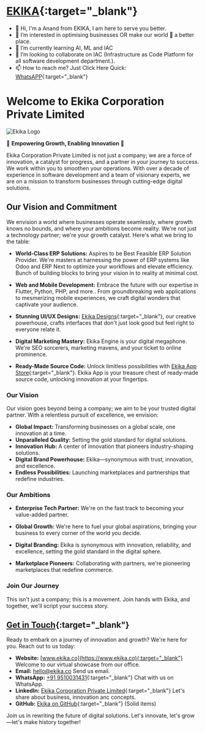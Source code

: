 # [EKIKA](https://www.ekika.co){:target="_blank"}
- 👋 Hi, I'm a Anand from EKIKA, I am here to serve you better.
- 👀 I’m interested in optimising businesses OR make our world 🏡 a better place.
- 🌱 I’m currently learning AI, ML and IAC
- 💞️ I’m looking to collaborate on IAC (Infrastructure as Code Platform for all software development department.).
- 📫 How to reach me? Just Click Here Quick: [WhatsAPP](https://api.whatsapp.com/send?phone=919510031431&text=%F0%9F%91%8B){:target="_blank"}

# Welcome to Ekika Corporation Private Limited

![Ekika Logo](https://www.ekika.co/logo)

🚀 **Empowering Growth, Enabling Innovation** 🚀

Ekika Corporation Private Limited is not just a company; we are a force of innovation, a catalyst for progress, and a partner in your journey to success. We work within you to smoothen your operations. With over a decade of experience in software development and a team of visionary experts, we are on a mission to transform businesses through cutting-edge digital solutions.

## Our Vision and Commitment

We envision a world where businesses operate seamlessly, where growth knows no bounds, and where your ambitions become reality. We're not just a technology partner; we're your growth catalyst. Here's what we bring to the table:

- **World-Class ERP Solutions:** Aspires to be Best Feasible ERP Solution Provider. We're masters at harnessing the power of ERP systems like Odoo and ERP Next to optimize your workflows and elevate efficiency. Bunch of building blocks to bring your vision in to reality at minimal cost.

- **Web and Mobile Development:** Embrace the future with our expertise in Flutter, Python, PHP, and more.. From groundbreaking web applications to mesmerizing mobile experiences, we craft digital wonders that captivate your audience.

- **Stunning UI/UX Designs:** [Ekika Designs](https://www.ekikadesigns.com){:target="_blank"}, our creative powerhouse, crafts interfaces that don't just look good but feel right to everyone relate it.

- **Digital Marketing Mastery:** Ekika Engine is your digital megaphone. We're SEO sorcerers, marketing mavens, and your ticket to online prominence.

- **Ready-Made Source Code:** Unlock limitless possibilities with [Ekika App Store](https://store.ekika.app){:target="_blank"}. Ekika App is your treasure chest of ready-made source code, unlocking innovation at your fingertips.

### Our Vision

Our vision goes beyond being a company; we aim to be your trusted digital partner. With a relentless pursuit of excellence, we envision:

- **Global Impact:** Transforming businesses on a global scale, one innovation at a time.
- **Unparalleled Quality:** Setting the gold standard for digital solutions.
- **Innovation Hub:** A center of innovation that pioneers industry-shaping solutions.
- **Digital Brand Powerhouse:** Ekika—synonymous with trust, innovation, and excellence.
- **Endless Possibilities:** Launching marketplaces and partnerships that redefine industries.

### Our Ambitions

- **Enterprise Tech Partner:** We're on the fast track to becoming your value-added partner.

- **Global Growth:** We're here to fuel your global aspirations, bringing your business to every corner of the world you decide.

- **Digital Branding:** Ekika is synonymous with innovation, reliability, and excellence, setting the gold standard in the digital sphere.

- **Marketplace Pioneers:** Collaborating with partners, we're pioneering marketplaces that redefine commerce.

### Join Our Journey

This isn't just a company; this is a movement. Join hands with Ekika, and together, we'll script your success story.

## [Get in Touch](https://www.ekika.co/contactus){:target="_blank"}

Ready to embark on a journey of innovation and growth? We're here for you. Reach out to us today:

- **Website:** [www.ekika.co](https://www.ekika.co){:target="_blank"} Welcome to our virtual showcase from our office.
- **Email:** [hello@ekika.co](mailto:hello@ekika.co) Send us email.
- **WhatsApp:** [+91 9510031431](https://api.whatsapp.com/send?phone=919510031431&text=Hello%20Anand%2C%0A%0AI%20find%20you%20from%20GitHub%20of%20Ekika.%20I%20am%20sending%20you%20few%20messages%20next%20for%20a%20small%20job%20to%20achieve%20my%20objective%20following.%0A%0AThank%20You%2C){:target="_blank"} Chat with us on WhatsApp.
- **LinkedIn:** [Ekika Corporation Private Limited](https://www.linkedin.com/company/ekika){:target="_blank"} Let's share about business, innovation anc concepts.
- **GitHub:** [Ekika on GitHub](https://github.com/ekikacorporation){:target="_blank"} (Solid items)

Join us in rewriting the future of digital solutions. Let's innovate, let's grow—let's make history together!


<!---
ekikacorporation/ekikacorporation is a ✨ special ✨ repository because its `README.md` (this file) appears on your GitHub profile.
You can click the Preview link to take a look at your changes.
--->
